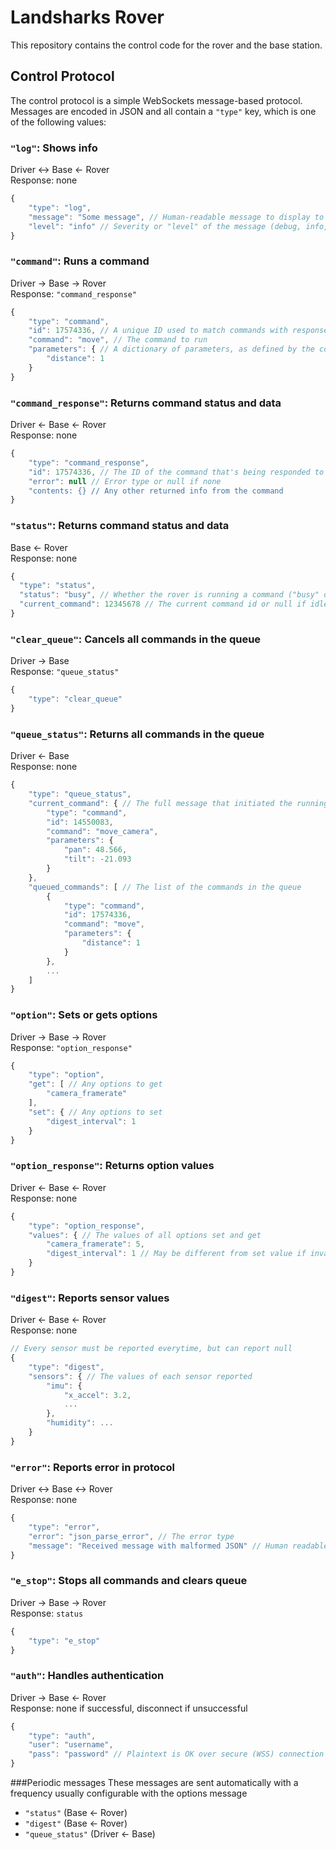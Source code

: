 # Landsharks Rover
This repository contains the control code for the rover and the base station.
## Control Protocol
The control protocol is a simple WebSockets message-based protocol. Messages are
encoded in JSON and all contain a `"type"` key, which is one of the following values:
### `"log"`: Shows info
Driver ↔ Base ← Rover  
Response: none
```js
{
    "type": "log",
    "message": "Some message", // Human-readable message to display to the driver
    "level": "info" // Severity or "level" of the message (debug, info, warning, error)
}
```
### `"command"`: Runs a command
Driver → Base → Rover  
Response: `"command_response"`
```js
{
    "type": "command",
    "id": 17574336, // A unique ID used to match commands with responses
    "command": "move", // The command to run
    "parameters": { // A dictionary of parameters, as defined by the command
        "distance": 1
    }
}
```
### `"command_response"`: Returns command status and data
Driver ← Base ← Rover  
Response: none
```js
{
    "type": "command_response",
    "id": 17574336, // The ID of the command that's being responded to
    "error": null // Error type or null if none
    "contents: {} // Any other returned info from the command
}
```
### `"status"`: Returns command status and data
Base ← Rover  
Response: none
```js
{
  "type": "status",
  "status": "busy", // Whether the rover is running a command ("busy" or "idle")
  "current_command": 12345678 // The current command id or null if idle
}
```
### `"clear_queue"`: Cancels all commands in the queue
Driver → Base  
Response: `"queue_status"`
```js
{
    "type": "clear_queue"
}
```
### `"queue_status"`: Returns all commands in the queue
Driver ← Base  
Response: none
```js
{
    "type": "queue_status",
    "current_command": { // The full message that initiated the running command
        "type": "command",
        "id": 14550083,
        "command": "move_camera",
        "parameters": {
            "pan": 48.566,
            "tilt": -21.093
        }
    },
    "queued_commands": [ // The list of the commands in the queue
        {
            "type": "command",
            "id": 17574336,
            "command": "move",
            "parameters": {
                "distance": 1
            }
        },
        ...
    ]
}
```
### `"option"`: Sets or gets options
Driver → Base → Rover  
Response: `"option_response"`
```js
{
    "type": "option",
    "get": [ // Any options to get
        "camera_framerate"
    ],
    "set": { // Any options to set
        "digest_interval": 1
    }
}
```
### `"option_response"`: Returns option values
Driver ← Base ← Rover  
Response: none
```js
{
    "type": "option_response",
    "values": { // The values of all options set and get
        "camera_framerate": 5,
        "digest_interval": 1 // May be different from set value if invalid
    }
}
```
### `"digest"`: Reports sensor values
Driver ← Base ← Rover  
Response: none
```js
// Every sensor must be reported everytime, but can report null
{
    "type": "digest",
    "sensors": { // The values of each sensor reported
        "imu": {
            "x_accel": 3.2,
            ... 
        },
        "humidity": ... 
    }
}
```
### `"error"`: Reports error in protocol
Driver ↔ Base ↔ Rover  
Response: none
```js
{
    "type": "error",
    "error": "json_parse_error", // The error type
    "message": "Received message with malformed JSON" // Human readable message to be displayed to the drivers
}
```
### `"e_stop"`: Stops all commands and clears queue
Driver → Base → Rover  
Response: `status`
```js
{
    "type": "e_stop"
}
```
### `"auth"`: Handles authentication
Driver → Base ← Rover  
Response: none if successful, disconnect if unsuccessful
```js
{
    "type": "auth",
    "user": "username",
    "pass": "password" // Plaintext is OK over secure (WSS) connection
}
```
###Periodic messages 
These messages are sent automatically with a frequency usually configurable with the options message
* `"status"` (Base ← Rover)
* `"digest"` (Base ← Rover)
* `"queue_status"` (Driver ← Base)